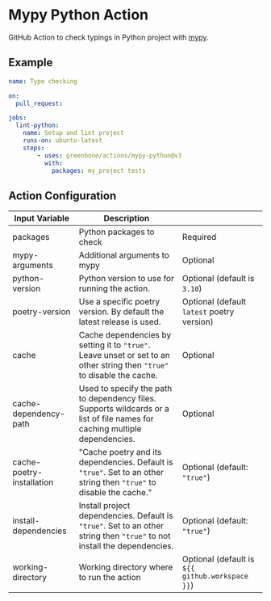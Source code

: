 # Mypy Python Action

GitHub Action to check typings in Python project with [mypy].

## Example

```yml
name: Type checking

on:
  pull_request:

jobs:
  lint-python:
    name: Setup and lint project
    runs-on: ubuntu-latest
    steps:
        - uses: greenbone/actions/mypy-python@v3
          with:
            packages: my_project tests
```

## Action Configuration

|Input Variable|Description| |
|--------------|-----------|-|
| packages | Python packages to check | Required |
| mypy-arguments | Additional arguments to mypy | Optional |
| python-version | Python version to use for running the action. | Optional (default is `3.10`) |
| poetry-version | Use a specific poetry version. By default the latest release is used. | Optional (default `latest` poetry version) |
| cache | Cache dependencies by setting it to `"true"`. Leave unset or set to an other string then `"true"` to disable the cache. | Optional |
| cache-dependency-path | Used to specify the path to dependency files. Supports wildcards or a list of file names for caching multiple dependencies. | Optional |
| cache-poetry-installation | "Cache poetry and its dependencies. Default is `"true"`. Set to an other string then `"true"` to disable the cache." | Optional (default: `"true"`) |
| install-dependencies | Install project dependencies. Default is `"true"`. Set to an other string then `"true"` to not install the dependencies. | Optional (default: `"true"`) |
| working-directory | Working directory where to run the action | Optional (default is `${{ github.workspace }}`) |

[mypy]: https://mypy.readthedocs.io/en/stable/
